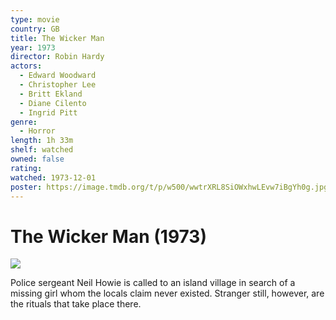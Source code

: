 ```yaml
---
type: movie
country: GB
title: The Wicker Man
year: 1973
director: Robin Hardy
actors:
  - Edward Woodward
  - Christopher Lee
  - Britt Ekland
  - Diane Cilento
  - Ingrid Pitt
genre:
  - Horror
length: 1h 33m
shelf: watched
owned: false
rating:
watched: 1973-12-01
poster: https://image.tmdb.org/t/p/w500/wwtrXRL8SiOWxhwLEvw7iBgYh0g.jpg
---
```


# The Wicker Man (1973)

![](https://image.tmdb.org/t/p/w500/wwtrXRL8SiOWxhwLEvw7iBgYh0g.jpg)

Police sergeant Neil Howie is called to an island village in search of a missing girl whom the locals claim never existed. Stranger still, however, are the rituals that take place there.